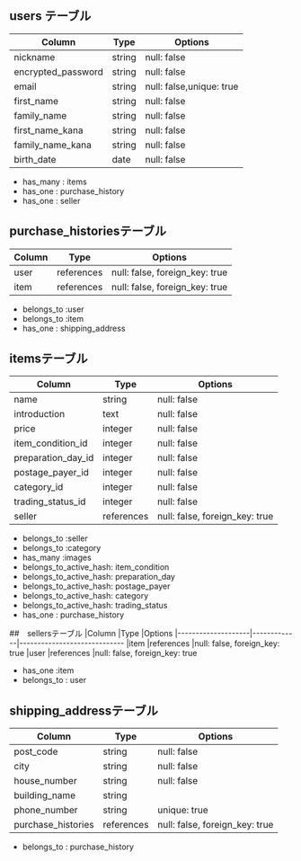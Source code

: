 ## users テーブル
|Column	               |Type	  |Options
|----------------------|--------|---------------
|nickname	             |string	|null: false
|encrypted_password    |string	|null: false
|email	               |string	|null: false,unique: true
|first_name	           |string	|null: false
|family_name	         |string	|null: false
|first_name_kana	     |string	|null: false
|family_name_kana	     |string	|null: false
|birth_date            |date	  |null: false    

- has_many : items
- has_one : purchase_history
- has_one : seller


## purchase_historiesテーブル
|Column 	           |Type       |Options
|--------------------|-----------|--------------------------------
|user                |references |null: false, foreign_key: true
|item                |references |null: false, foreign_key: true

- belongs_to :user
- belongs_to :item
- has_one : shipping_address


## itemsテーブル
|Column           	 |Type	       |Options
|--------------------|-------------|-----------------------------
|name	               |string	     |null: false
|introduction        |text         |null: false
|price               |integer	     |null: false
|item_condition_id   |integer	     |null: false
|preparation_day_id  |integer	     |null: false
|postage_payer_id    |integer	     |null: false
|category_id         |integer	     |null: false
|trading_status_id   |integer	     |null: false
|seller              |references   |null: false, foreign_key: true

- belongs_to :seller
- belongs_to :category
- has_many :images 
- belongs_to_active_hash: item_condition
- belongs_to_active_hash: preparation_day 
- belongs_to_active_hash: postage_payer   
- belongs_to_active_hash: category 
- belongs_to_active_hash: trading_status
- has_one : purchase_history


##　sellersテーブル
|Column           	 |Type	       |Options
|--------------------|-------------|-----------------------------
|item                |references	 |null: false, foreign_key: true
|user                |references   |null: false, foreign_key: true

- has_one :item
- belongs_to : user


## shipping_addressテーブル
|Column           	 |Type	       |Options
|--------------------|-------------|-----------------------------
|post_code           |string	     |null: false
|city                |string	     |null: false
|house_number        |string	     |null: false
|building_name       |string	     
|phone_number        |string	     |unique: true
|purchase_histories  |references   |null: false, foreign_key: true

- belongs_to : purchase_history


